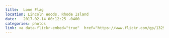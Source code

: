 ```yaml
---
title:  Lone Flag
location: Lincoln Woods, Rhode Island
date:   2017-02-14 00:12:25 -0400
categories: photos
link: <a data-flickr-embed="true"  href="https://www.flickr.com/gp/132974595@N06/N0R1h2" title="Scan 12"><img src="https://c1.staticflickr.com/3/2836/32821085306_74fce80aba_b.jpg" width="1024" height="687" alt="Scan 12"></a><script async src="//embedr.flickr.com/assets/client-code.js" charset="utf-8"></script>
---
```

